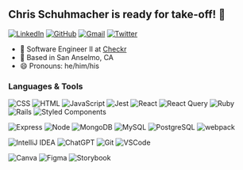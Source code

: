 ## Chris Schuhmacher is ready for take-off! :rocket:

[![LinkedIn](https://img.shields.io/badge/chrisschuhmacher%20-%230077B5.svg?&style=flat-square&logo=linkedin&logoColor=white&link=https://www.linkedin.com/in/chrisschuhmacher/)](https://www.linkedin.com/in/chrisschuhmacher/)
[![GitHub](https://img.shields.io/badge/cschucode%20-%23121011.svg?&style=flat-square&logo=github&logoColor=white&link=https://github.com/cschucode)](https://github.com/cschucode)
[![Gmail](https://img.shields.io/badge/chris.r.schuhmacher%20-%23D14836.svg?&style=flat-square&logo=gmail&logoColor=white&link=mailto:chris.r.schuhmacher@gmail.com)](mailto:chris.r.schuhmacher@gmail.com)
[![Twitter](https://img.shields.io/badge/nukeSchuhmacher%20-%231DA1F2.svg?&style=flat-square&logo=Twitter&logoColor=white&link=https://twitter.com/nukeSchuhmacher/)](https://twitter.com/nukeSchuhmacher/)

- :office: Software Engineer II at [Checkr](https://checkr.com/)
- :round_pushpin: Based in San Anselmo, CA
- :smile: Pronouns: he/him/his

### Languages & Tools
![CSS](https://img.shields.io/badge/CSS3%20-%231572B6.svg?&style=flat-square&logo=css3&logoColor=white)
![HTML](https://img.shields.io/badge/HTML5%20-%23E34F26.svg?&style=flat-square&logo=html5&logoColor=white)
![JavaScript](https://img.shields.io/badge/JavaScript%20-%23323330.svg?&style=flat-square&logo=javascript&logoColor=%23F7DF1E)
![Jest](https://img.shields.io/badge/Jest%20-%23C21325.svg?&style=flat-square&logo=Jest&logoColor=white)
![React](https://img.shields.io/badge/React%20-%2320232a.svg?&style=flat-square&logo=react&logoColor=%2361DAFB)
![React Query](https://img.shields.io/badge/-React%20Query-FF4154?style=flat-square&logo=react%20query&logoColor=white)
![Ruby](https://img.shields.io/badge/ruby-%23CC342D.svg?style=flat-square&logo=ruby&logoColor=white)
![Rails](https://img.shields.io/badge/rails-%23CC0000.svg?style=flat-square&logo=ruby-on-rails&logoColor=white)
![Styled Components](https://img.shields.io/badge/styled--components-DB7093?style=flat-square&logo=styled-components&logoColor=white)

![Express](https://img.shields.io/badge/Express%20-%23404d59.svg?&style=flat-square)
![Node](https://img.shields.io/badge/Node.js%20-%2343853D.svg?&style=flat-square&logo=node.js&logoColor=white)
![MongoDB](https://img.shields.io/badge/MongoDB-%234ea94b.svg?&style=flat-square&logo=mongodb&logoColor=white)
![MySQL](https://img.shields.io/badge/MySQL-%2300f.svg?&style=flat-square&logo=mysql&logoColor=white)
![PostgreSQL](https://img.shields.io/badge/PostgreSQL-%23316192.svg?&style=flat-square&logo=postgresql&logoColor=white)
![webpack](https://img.shields.io/badge/webpack%20-%238DD6F9.svg?&style=flat-square&logo=webpack&logoColor=black)

![IntelliJ IDEA](https://img.shields.io/badge/IntelliJIDEA-000000.svg?style=flat-square&logo=intellij-idea&logoColor=white)
![ChatGPT](https://img.shields.io/badge/chatGPT-74aa9c?style=flat-square&logo=openai&logoColor=white)
![Git](https://img.shields.io/badge/Git%20-%23F05033.svg?&style=flat-square&logo=git&logoColor=white)
![VSCode](https://img.shields.io/badge/VS%20Code%20-%23007ACC.svg?&style=flat-square&logo=visual-studio-code&logoColor=white)

![Canva](https://img.shields.io/badge/Canva-%2300C4CC.svg?style=flat-square&logo=Canva&logoColor=white)
![Figma](https://img.shields.io/badge/figma-%23F24E1E.svg?style=flat-square&logo=figma&logoColor=white)
![Storybook](https://img.shields.io/badge/-Storybook-FF4785?style=flat-square&logo=storybook&logoColor=white)
